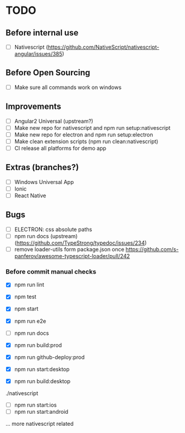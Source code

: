 TODO
====

## Before internal use

- [ ] Nativescript (https://github.com/NativeScript/nativescript-angular/issues/385)


## Before Open Sourcing

- [ ] Make sure all commands work on windows


## Improvements

- [ ] Angular2 Universal (upstream?)
- [ ] Make new repo for nativescript and npm run setup:nativescript
- [ ] Make new repo for electron and npm run setup:electron
- [ ] Make clean extension scripts (npm run clean:nativescript)
- [ ] CI release all platforms for demo app

## Extras (branches?)

- [ ] Windows Universal App
- [ ] Ionic
- [ ] React Native

## Bugs

- [ ] ELECTRON: css absolute paths
- [ ] npm run docs (upstream) (https://github.com/TypeStrong/typedoc/issues/234)
- [ ] remove loader-utils form package.json once https://github.com/s-panferov/awesome-typescript-loader/pull/242

### Before commit manual checks

- [x] npm run lint
- [x] npm test
- [x] npm start
- [x] npm run e2e
- [ ] npm run docs
- [x] npm run build:prod
- [x] npm run github-deploy:prod

- [x] npm run start:desktop
- [x] npm run build:desktop

./nativescript
- [ ] npm run start:ios
- [ ] npm run start:android

... more nativescript related